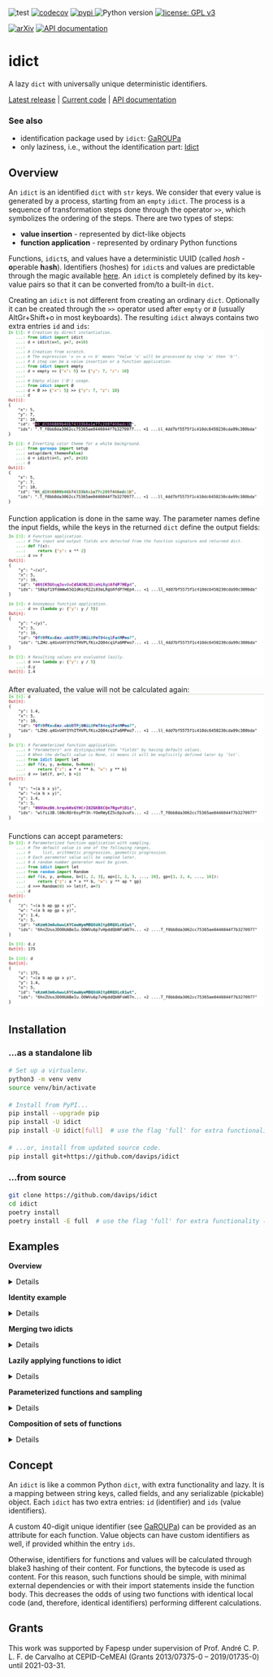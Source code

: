 ![test](https://github.com/davips/idict/workflows/test/badge.svg)
[![codecov](https://codecov.io/gh/davips/idict/branch/main/graph/badge.svg)](https://codecov.io/gh/davips/idict)
<a href="https://pypi.org/project/idict">
<img src="https://img.shields.io/pypi/v/idict.svg?label=release&color=blue&style=flat-square" alt="pypi">
</a>
![Python version](https://img.shields.io/badge/python-3.8%20%7C%203.9-blue.svg)
[![license: GPL v3](https://img.shields.io/badge/License-GPLv3-blue.svg)](https://www.gnu.org/licenses/gpl-3.0)

<!--- [![DOI](https://zenodo.org/badge/DOI/10.5281/zenodo.5501845.svg)](https://doi.org/10.5281/zenodo.5501845) --->
[![arXiv](https://img.shields.io/badge/arXiv-2109.06028-b31b1b.svg?style=flat-square)](https://arxiv.org/abs/2109.06028)
[![API documentation](https://img.shields.io/badge/doc-API%20%28auto%29-a0a0a0.svg)](https://davips.github.io/idict)

# idict

A lazy `dict` with universally unique deterministic identifiers.

[Latest release](https://pypi.org/project/idict) |
[Current code](https://github.com/davips/idict) |
[API documentation](https://davips.github.io/idict)

### See also

* identification package used by `idict`: [GaROUPa](https://pypi.org/project/garoupa)
* only laziness, i.e., without the identification part: [ldict](https://pypi.org/project/ldict)

## Overview

An `idict` is an identified `dict` with `str` keys.
We consider that every value is generated by a process, starting from an `empty` `idict`. The process is a sequence of
transformation steps done through the operator `>>`, which symbolizes the ordering of the steps.
There are two types of steps:

* **value insertion** - represented by dict-like objects
* **function application** - represented by ordinary Python functions

Functions, `idict`s, and values have a deterministic UUID
(called _hosh_ - **o**perable **h**a**sh**). 
Identifiers (hoshes) for `idict`s and values are predictable through the
magic available [here](https://pypi.org/project/garoupa).
An `idict` is completely defined by its key-value pairs so that
it can be converted from/to a built-in `dict`.

Creating an `idict` is not different from creating an ordinary `dict`. Optionally it can be created through the `>>` operator
used after `empty` or `Ø` (usually AltGr+Shift+o in most keyboards).
The resulting `idict` always contains two extra entries `id` and `ids`:
![img.png](https://raw.githubusercontent.com/davips/idict/main/examples/img.png)

Function application is done in the same way. The parameter names define the input fields, while the keys in the
returned `dict` define the output fields:
![img_1.png](https://raw.githubusercontent.com/davips/idict/main/examples/img_1.png)

After evaluated, the value will not be calculated again:
![img_2.png](https://raw.githubusercontent.com/davips/idict/main/examples/img_2.png)

Functions can accept parameters:
![img_3.png](https://raw.githubusercontent.com/davips/idict/main/examples/img_3.png)


## Installation
### ...as a standalone lib
```bash
# Set up a virtualenv. 
python3 -m venv venv
source venv/bin/activate

# Install from PyPI...
pip install --upgrade pip
pip install -U idict
pip install -U idict[full]  # use the flag 'full' for extra functionality (recommended)

# ...or, install from updated source code.
pip install git+https://github.com/davips/idict
```

### ...from source
```bash
git clone https://github.com/davips/idict
cd idict
poetry install
poetry install -E full  # use the flag 'full' for extra functionality (recommended)
```

## Examples

**Overview**
<details>
<p>

```python3

# Creation by direct instantiation.
from idict import idict

d = idict(x=5, y=7, z=10)

# Creation from scratch.
# The expression 'v >> a >> b' means "Value 'v' will be processed by step 'a' then 'b'".
# A step can be a value insertion or a function application.
from idict import empty

d = empty >> {"x": 5} >> {"y": 7, "z": 10}

# Empty alias ('Ø') usage.
from idict import Ø

d = Ø >> {"x": 5} >> {"y": 7, "z": 10}
print(d)
"""
{
    "x": 5,
    "y": 7,
    "z": 10,
    "_id": "SV_4fc23c71a6bb954f6f2ed40e440cfd2b76087",
    "_ids": "GS_cb0fda15eac732cb08351e71fc359058b93bd... +1 ...gk_64fdf435fc9aa10be990397ff8fa92888792c"
}
"""
```

```python3


# Inverting color theme for a white background.
from garoupa import setup

setup(dark_theme=False)
d = idict(x=5, y=7, z=10)
print(d)


"""
{
    "x": 5,
    "y": 7,
    "z": 10,
    "_id": "SV_4fc23c71a6bb954f6f2ed40e440cfd2b76087",
    "_ids": "GS_cb0fda15eac732cb08351e71fc359058b93bd... +1 ...gk_64fdf435fc9aa10be990397ff8fa92888792c"
}
"""
```

```python3


# Function application.
# The input and output fields are detected from the function signature and returned dict.
def f(x):
    return {"y": x ** 2}


d2 = d >> f
print(d2)
"""
{
    "y": "→(x)",
    "x": 5,
    "z": 10,
    "_id": "J.WMNtqzVe2LiO8Ez4Wkgpa6zsBS.o529OTeWhNo",
    "_ids": "j6dsrYpQ-9A6BFtY5T98d-UeFJOS.o529OTeWhNo... +1 ...gk_64fdf435fc9aa10be990397ff8fa92888792c"
}
"""
```

```python3


# Anonymous function application.
d2 = d >> (lambda y: {"y": y / 5})
print(d)
"""
{
    "x": 5,
    "y": 7,
    "z": 10,
    "_id": "SV_4fc23c71a6bb954f6f2ed40e440cfd2b76087",
    "_ids": "GS_cb0fda15eac732cb08351e71fc359058b93bd... +1 ...gk_64fdf435fc9aa10be990397ff8fa92888792c"
}
"""
```

```python3


# Resulting values are evaluated lazily.
d >>= lambda y: {"y": y / 5}
print(d.y)
"""
1.4
"""
```

```python3


print(d)
"""
{
    "y": 1.4,
    "x": 5,
    "z": 10,
    "_id": "7uAa.i.4XbFyFY7OLx2TfzMQOeYZim1XGTCOzwYg",
    "_ids": "S-Vd.8e3nPaYsNmqhkiGDdvZUvVZim1XGTCOzwYg... +1 ...gk_64fdf435fc9aa10be990397ff8fa92888792c"
}
"""
```

```python3


# Parameterized function application.
# "Parameters" are distinguished from "fields" by having default values.
# When the default value is None, it means it will be explicitly defined later by 'let'.
from idict import let


def f(x, y, a=None, b=None):
    return {"z": a * x ** b, "w": y ** b}


d2 = d >> let(f, a=7, b=2)
print(d2)
"""
{
    "z": "→(a b x y)",
    "w": "→(a b x y)",
    "y": 1.4,
    "x": 5,
    "_id": "cLQzLVSJU.N2iT-5OaZWUEnnYWUHK5qjURoS6ymD",
    "_ids": "u-FenHI5ID.J6D-Hvj.WShqswXAgoL5sYPWsHSoF... +2 ...GS_cb0fda15eac732cb08351e71fc359058b93bd"
}
"""
```

```python3


# Parameterized function application with sampling.
# The default value is one of the following ranges, 
#     list, arithmetic progression, geometric progression.
# Each parameter value will be sampled later.
# A random number generator must be given.
from idict import let
from random import Random


def f(x, y, a=None, b=[1, 2, 3], ap=[1, 2, 3, ..., 10], gp=[1, 2, 4, ..., 16]):
    return {"z": a * x ** b, "w": y ** ap * gp}


d2 = d >> Random(0) >> let(f, a=7)
print(d2)
"""
{
    "z": "→(a b ap gp x y)",
    "w": "→(a b ap gp x y)",
    "y": 1.4,
    "x": 5,
    "_id": "JNtKgf-Bz7S5z6QwqzWKKM5OLM4QR7OmcORBo47s",
    "_ids": "IYglBIPS5j1KqhPE.JPs6GD89DSHtNtvgQncZo9u... +2 ...GS_cb0fda15eac732cb08351e71fc359058b93bd"
}
"""
```

```python3

print(d2.z)
"""
175
"""
```

```python3

print(d2)
"""
{
    "z": 175,
    "w": "10.541350399999995",
    "y": 1.4,
    "x": 5,
    "_id": "JNtKgf-Bz7S5z6QwqzWKKM5OLM4QR7OmcORBo47s",
    "_ids": "IYglBIPS5j1KqhPE.JPs6GD89DSHtNtvgQncZo9u... +2 ...GS_cb0fda15eac732cb08351e71fc359058b93bd"
}
"""
```


</p>
</details>

**Identity example**
<details>
<p>

```python3
from idict import idict

a = idict(x=3)
print(a)
"""
{
    "x": 3,
    "_id": "ME_bd0a8d9d8158cdbb9d7d4c7af1659ca1dabc9",
    "_ids": "ME_bd0a8d9d8158cdbb9d7d4c7af1659ca1dabc9"
}
"""
```

```python3

b = idict(y=5)
print(b)
"""
{
    "y": 5,
    "_id": "EI_20378979f4669f2e318ae9742e214fd4880d7",
    "_ids": "EI_20378979f4669f2e318ae9742e214fd4880d7"
}
"""
```

```python3

print(a >> b)
"""
{
    "x": 3,
    "y": 5,
    "_id": "pl_bb7e60e68670707cdef7dfd31096db4c63c91",
    "_ids": "ME_bd0a8d9d8158cdbb9d7d4c7af1659ca1dabc9 EI_20378979f4669f2e318ae9742e214fd4880d7"
}
"""
```


</p>
</details>

**Merging two idicts**
<details>
<p>

```python3
from idict import idict

a = idict(x=3)
print(a)
"""
{
    "x": 3,
    "_id": "ME_bd0a8d9d8158cdbb9d7d4c7af1659ca1dabc9",
    "_ids": "ME_bd0a8d9d8158cdbb9d7d4c7af1659ca1dabc9"
}
"""
```

```python3

b = idict(y=5)
print(b)
"""
{
    "y": 5,
    "_id": "EI_20378979f4669f2e318ae9742e214fd4880d7",
    "_ids": "EI_20378979f4669f2e318ae9742e214fd4880d7"
}
"""
```

```python3

print(a >> b)
"""
{
    "x": 3,
    "y": 5,
    "_id": "pl_bb7e60e68670707cdef7dfd31096db4c63c91",
    "_ids": "ME_bd0a8d9d8158cdbb9d7d4c7af1659ca1dabc9 EI_20378979f4669f2e318ae9742e214fd4880d7"
}
"""
```


</p>
</details>

**Lazily applying functions to idict**
<details>
<p>

```python3
from idict import idict

a = idict(x=3)
print(a)
"""
{
    "x": 3,
    "_id": "ME_bd0a8d9d8158cdbb9d7d4c7af1659ca1dabc9",
    "_ids": "ME_bd0a8d9d8158cdbb9d7d4c7af1659ca1dabc9"
}
"""
```

```python3

a = a >> idict(y=5) >> {"z": 7} >> (lambda x, y, z: {"r": x ** y // z})
print(a)
"""
{
    "r": "→(x y z)",
    "x": 3,
    "y": 5,
    "z": 7,
    "_id": "kgdz8xfS7IuGtukIPe37KhAUrB2P4S3OFdPs8Gab",
    "_ids": "CXqa2zRRNd7Aj5wI8JTJ0O-7ML0P4S3OFdPs8Gab... +2 ...ZN_eccacd999c26ce18c98f9a17a6f47adcf162a"
}
"""
```

```python3

print(a.r)
"""
34
"""
```

```python3

print(a)
"""
{
    "r": 34,
    "x": 3,
    "y": 5,
    "z": 7,
    "_id": "kgdz8xfS7IuGtukIPe37KhAUrB2P4S3OFdPs8Gab",
    "_ids": "CXqa2zRRNd7Aj5wI8JTJ0O-7ML0P4S3OFdPs8Gab... +2 ...ZN_eccacd999c26ce18c98f9a17a6f47adcf162a"
}
"""
```


</p>
</details>

**Parameterized functions and sampling**
<details>
<p>

```python3
from random import Random

from idict import Ø, let


# A function provide input fields and, optionally, parameters.
# For instance:
# 'a' is sampled from an arithmetic progression
# 'b' is sampled from a geometric progression
# Here, the syntax for default parameter values is borrowed with a new meaning.
def fun(x, y, a=[-100, -99, -98, ..., 100], b=[0.0001, 0.001, 0.01, ..., 100000000]):
    return {"z": a * x + b * y}


def simplefun(x, y):
    return {"z": x * y}


# Creating an empty idict. Alternatively: d = idict().
d = Ø >> {}
d.show(colored=False)
"""
{
    "_id": "0000000000000000000000000000000000000000",
    "_ids": {}
}
"""
```

```python3

# Putting some values. Alternatively: d = idict(x=5, y=7).
d["x"] = 5
d["y"] = 7
print(d)
"""
{
    "x": 5,
    "y": 7,
    "_id": "BB_fad4374ca911f344859dab8e4b016ba2fe65b",
    "_ids": "GS_cb0fda15eac732cb08351e71fc359058b93bd WK_6ba95267cec724067d58b3186ecbcaa4253ad"
}
"""
```

```python3

# Parameter values are uniformly sampled.
d1 = d >> simplefun
print(d1)
print(d1.z)
"""
{
    "z": "→(x y)",
    "x": 5,
    "y": 7,
    "_id": "VqfQeuBWL7Xv1FwWe6pzgqJwclRMPNZuFtrAIt6g",
    "_ids": "9KKem6QL-I8C0Yk0q3URBt-aNXHMPNZuFtrAIt6g... +1 ...WK_6ba95267cec724067d58b3186ecbcaa4253ad"
}
35
"""
```

```python3

d2 = d >> simplefun
print(d2)
print(d2.z)
"""
{
    "z": "→(x y)",
    "x": 5,
    "y": 7,
    "_id": "VqfQeuBWL7Xv1FwWe6pzgqJwclRMPNZuFtrAIt6g",
    "_ids": "9KKem6QL-I8C0Yk0q3URBt-aNXHMPNZuFtrAIt6g... +1 ...WK_6ba95267cec724067d58b3186ecbcaa4253ad"
}
35
"""
```

```python3

# Parameter values can also be manually set.
e = d >> let(fun, a=5, b=10)
print(e.z)
"""
95
"""
```

```python3

# Not all parameters need to be set.
e = d >> Random() >> let(fun, a=5)
print("e =", e.z)
"""
e = 700025.0
"""
```

```python3

# Each run will be a different sample for the missing parameters.
e = e >> Random() >> let(fun, a=5)
print("e =", e.z)
"""
e = 70000025.0
"""
```

```python3

# We can define the initial state of the random sampler.
# It will be in effect from its location place onwards in the expression.
e = d >> Random(0) >> let(fun, a=5)
print(e.z)
"""
725.0
"""
```

```python3

# All runs will yield the same result,
# if starting from the same random number generator seed.
e = e >> Random(0) >> let(fun, a=[555, 777])
print("Let 'a' be a list:", e.z)
"""
Let 'a' be a list: 700003885.0
"""
```

```python3

# Reproducible different runs are achievable by using a single random number generator.
e = e >> Random(0) >> let(fun, a=[5, 25, 125, ..., 10000])
print("Let 'a' be a geometric progression:", e.z)
"""
Let 'a' be a geometric progression: 700003125.0
"""
```

```python3
rnd = Random(0)
e = d >> rnd >> let(fun, a=5)
print(e.z)
e = d >> rnd >> let(fun, a=5)  # Alternative syntax.
print(e.z)
"""
725.0
700000025.0
"""
```

```python3

# Output fields can be defined dynamically through parameter values.
# Input fields can be defined dynamically through kwargs.
copy = lambda source=None, target=None, **kwargs: {target: kwargs[source]}
d = empty >> {"x": 5}
d >>= let(copy, source="x", target="y")
print(d)
d.evaluate()
print(d)

"""
{
    "y": "→(source target x)",
    "x": 5,
    "_id": "xmcjrFNT-2nEr3vizzx-44QwV5kwDfaOqWWvzOrq",
    "_ids": "3Tv6p5fZ936EK1DUkkcYAgWPbrmwDfaOqWWvzOrq GS_cb0fda15eac732cb08351e71fc359058b93bd"
}
{
    "y": 5,
    "x": 5,
    "_id": "xmcjrFNT-2nEr3vizzx-44QwV5kwDfaOqWWvzOrq",
    "_ids": "3Tv6p5fZ936EK1DUkkcYAgWPbrmwDfaOqWWvzOrq GS_cb0fda15eac732cb08351e71fc359058b93bd"
}
"""
```


</p>
</details>

**Composition of sets of functions**
<details>
<p>

```python3
from random import Random

from idict import Ø


# A multistep process can be defined without applying its functions


def g(x, y, a=[1, 2, 3, ..., 10], b=[0.00001, 0.0001, 0.001, ..., 100000]):
    return {"z": a * x + b * y}


def h(z, c=[1, 2, 3]):
    return {"z": c * z}


# In the 'idict' framework 'data is function',
# so the alias Ø represents the 'empty data object' and the 'reflexive function' at the same time.
# In other words: 'inserting nothing' has the same effect as 'doing nothing'.
fun = Ø >> g >> h  # 'empty' or 'Ø' enable the cartesian product of the subsequent sets of functions within the expression.
print(fun)
"""
«λ{} × λ»
"""
```

```python3

# Before a function is applied to a dict-like, the function free parameters remain unsampled.
# The result is an ordered set of composite functions.
d = {"x": 5, "y": 7} >> (Random(0) >> fun)
print(d)
"""
{
    "z": "→(c z→(a b x y))",
    "x": 5,
    "y": 7,
    "_id": "YZWooP03q0mFec8tjNwy3YuAohamevfjG3VAFXL-",
    "_ids": "5PKBLX4-dGDGHUifvK.QYVLeZTgmevfjG3VAFXL-... +1 ...WK_6ba95267cec724067d58b3186ecbcaa4253ad"
}
"""
```

```python3

print(d.z)
"""
105.0
"""
```

```python3

d = {"x": 5, "y": 7} >> (Random(0) >> fun)
print(d.z)
"""
105.0
"""
```

```python3

# Reproducible different runs by passing a stateful random number generator.
rnd = Random(0)
e = d >> rnd >> fun
print(e.z)
"""
105.0
"""
```

```python3

e = d >> rnd >> fun
print(e.z)
"""
14050.0
"""
```

```python3

# Repeating the same results.
rnd = Random(0)
e = d >> rnd >> fun
print(e.z)
"""
105.0
"""
```

```python3

e = d >> rnd >> fun
print(e.z)
"""
14050.0
"""
```


</p>
</details>

<persistence>

## Concept

An `idict` is like a common Python `dict`, with extra functionality and lazy. 
It is a mapping between string keys, called
fields, and any serializable (pickable) object.
Each `idict` has two extra entries: `id` (identifier) and `ids` (value identifiers).

A custom 40-digit unique identifier (see [GaROUPa](https://pypi.org/project/garoupa))
can be provided as an attribute for each function.
Value objects can have custom identifiers as well, if provided whithin the entry `ids`. 

Otherwise, identifiers for functions and values will be calculated through blake3 hashing of their content.
For functions, the bytecode is used as content. 
For this reason, such functions should be simple, with minimal external dependencies or
with their import statements inside the function body.
This decreases the odds of using two functions with identical local code (and, therefore, identical identifiers) 
performing different calculations.

## Grants

This work was supported by Fapesp under supervision of
Prof. André C. P. L. F. de Carvalho at CEPID-CeMEAI (Grants 2013/07375-0 – 2019/01735-0)
until 2021-03-31.
